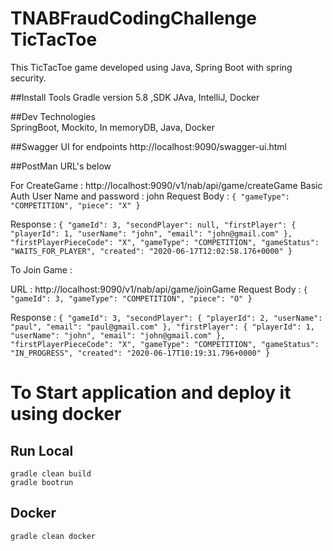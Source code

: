 # TNABFraudCodingChallenge TicTacToe
This TicTacToe game developed using Java, Spring Boot with spring security.

##Install Tools
Gradle version 5.8 ,SDK JAva, IntelliJ, Docker


##Dev Technologies   
SpringBoot, Mockito, In memoryDB, Java, Docker

##Swagger UI for endpoints 
http://localhost:9090/swagger-ui.html

##PostMan URL's below 

For CreateGame : http://localhost:9090/v1/nab/api/game/createGame 
Basic Auth User Name and password : john 
Request Body : `{
               	"gameType": "COMPETITION",
               	"piece": "X"
               }`
               
Response : `{
               "gameId": 3,
               "secondPlayer": null,
               "firstPlayer": {
                   "playerId": 1,
                   "userName": "john",
                   "email": "john@gmail.com"
               },
               "firstPlayerPieceCode": "X",
               "gameType": "COMPETITION",
               "gameStatus": "WAITS_FOR_PLAYER",
               "created": "2020-06-17T12:02:58.176+0000"
           } `


To Join Game :

URL : http://localhost:9090/v1/nab/api/game/joinGame
Request Body : `{
               	"gameId": 3,
               	"gameType": "COMPETITION",
               	"piece": "O"
               }`
               
Response : 
`{
    "gameId": 3,
    "secondPlayer": {
        "playerId": 2,
        "userName": "paul",
        "email": "paul@gmail.com"
    },
    "firstPlayer": {
        "playerId": 1,
        "userName": "john",
        "email": "john@gmail.com"
    },
    "firstPlayerPieceCode": "X",
    "gameType": "COMPETITION",
    "gameStatus": "IN_PROGRESS",
    "created": "2020-06-17T10:19:31.796+0000"
}`



# To Start application and deploy it using docker 

## Run Local 
```shell script
gradle clean build 
gradle bootrun
```

## Docker
```shell script
gradle clean docker
```

